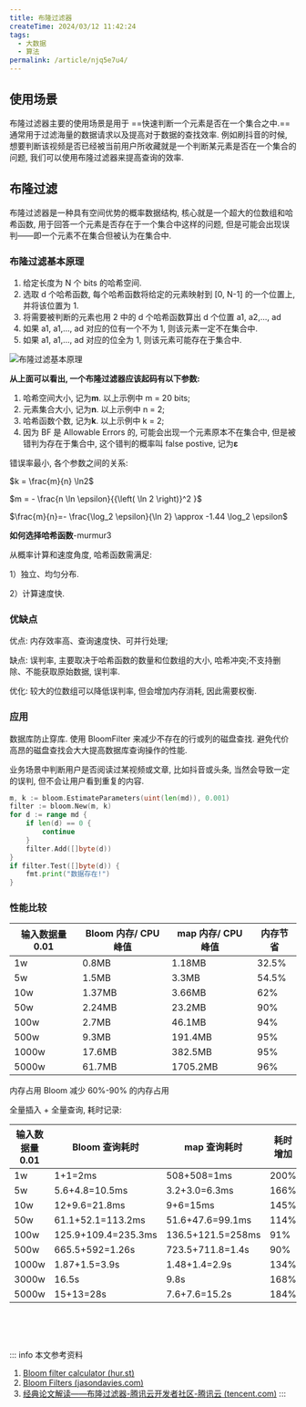 ```yaml
---
title: 布隆过滤器
createTime: 2024/03/12 11:42:24
tags:
  - 大数据
  - 算法
permalink: /article/njq5e7u4/
---
```

## 使用场景
布隆过滤器主要的使用场景是用于 ==快速判断一个元素是否在一个集合之中.== 通常用于过滤海量的数据请求以及提高对于数据的查找效率. 例如刷抖音的时候, 想要判断该视频是否已经被当前用户所收藏就是一个判断某元素是否在一个集合的问题, 我们可以使用布隆过滤器来提高查询的效率.

## 布隆过滤

布隆过滤器是一种具有空间优势的概率数据结构, 核心就是一个超大的位数组和哈希函数, 用于回答一个元素是否存在于一个集合中这样的问题, 但是可能会出现误判——即一个元素不在集合但被认为在集合中. 

### 布隆过滤基本原理

1. 给定长度为 N 个 bits 的哈希空间. 
2. 选取 d 个哈希函数, 每个哈希函数将给定的元素映射到 [0, N-1] 的一个位置上, 并将该位置为 1. 
3. 将需要被判断的元素也用 2 中的 d 个哈希函数算出 d 个位置 a1, a2,..., ad
4. 如果 a1, a1,..., ad 对应的位有一个不为 1, 则该元素一定不在集合中. 
5. 如果 a1, a1,..., ad 对应的位全为 1, 则该元素可能存在于集合中. 

![布隆过滤基本原理](/illustration/bloom-filter.png)

**从上面可以看出, 一个布隆过滤器应该起码有以下参数:**

1. 哈希空间大小, 记为**m**. 以上示例中 m = 20 bits;
2. 元素集合大小, 记为**n**. 以上示例中 n = 2;
3. 哈希函数个数, 记为**k**. 以上示例中 k = 2;
4. 因为 BF 是 Allowable Errors 的, 可能会出现一个元素原本不在集合中, 但是被错判为存在于集合中, 这个错判的概率叫 false postive, 记为**ε**

错误率最小, 各个参数之间的关系: 

$k = \frac{m}{n} \ln2$

$m = - \frac{n \ln \epsilon}{{\left( \ln 2 \right)}^2 }$

$\frac{m}{n}=- \frac{\log_2 \epsilon}{\ln 2} \approx -1.44 \log_2 \epsilon$

**如何选择哈希函数**-murmur3

从概率计算和速度角度, 哈希函数需满足: 

1）独立、均匀分布. 

2）计算速度快. 

### 优缺点

优点: 内存效率高、查询速度快、可并行处理;

缺点: 误判率, 主要取决于哈希函数的数量和位数组的大小, 哈希冲突;不支持删除、不能获取原始数据, 误判率. 

优化: 较大的位数组可以降低误判率, 但会增加内存消耗, 因此需要权衡. 

### 应用

数据库防止穿库. 使用 BloomFilter 来减少不存在的行或列的磁盘查找. 避免代价高昂的磁盘查找会大大提高数据库查询操作的性能. 

业务场景中判断用户是否阅读过某视频或文章, 比如抖音或头条, 当然会导致一定的误判, 但不会让用户看到重复的内容. 

```go
m, k := bloom.EstimateParameters(uint(len(md)), 0.001)
filter := bloom.New(m, k)
for d := range md {
    if len(d) == 0 {
        continue
    }
    filter.Add([]byte(d))
}
if filter.Test([]byte(d)) {
    fmt.print("数据存在!")
}
```

### 性能比较

| 输入数据量 0.01 | Bloom 内存/ CPU 峰值 | map 内存/ CPU 峰值 | 内存节省 |
| --------------- | -------------------- | ------------------ | -------- |
| 1w              | 0.8MB                | 1.18MB             | 32.5%    |
| 5w              | 1.5MB                | 3.3MB              | 54.5%    |
| 10w             | 1.37MB               | 3.66MB             | 62%      |
| 50w             | 2.24MB               | 23.2MB             | 90%      |
| 100w            | 2.7MB                | 46.1MB             | 94%      |
| 500w            | 9.3MB                | 191.4MB            | 95%      |
| 1000w           | 17.6MB               | 382.5MB            | 95%      |
| 5000w           | 61.7MB               | 1705.2MB           | 96%      |

内存占用 Bloom 减少 60%-90% 的内存占用

全量插入 + 全量查询, 耗时记录: 

| 输入数据量 0.01 | Bloom 查询耗时      | map 查询耗时      | 耗时增加 |
| --------------- | ------------------- | ----------------- | -------- |
| 1w              | 1+1=2ms             | 508+508=1ms       | 200%     |
| 5w              | 5.6+4.8=10.5ms      | 3.2+3.0=6.3ms     | 166%     |
| 10w             | 12+9.6=21.8ms       | 9+6=15ms          | 145%     |
| 50w             | 61.1+52.1=113.2ms   | 51.6+47.6=99.1ms  | 114%     |
| 100w            | 125.9+109.4=235.3ms | 136.5+121.5=258ms | 91%      |
| 500w            | 665.5+592=1.26s     | 723.5+711.8=1.4s  | 90%      |
| 1000w           | 1.87+1.5=3.9s       | 1.48+1.4=2.9s     | 134%     |
| 3000w           | 16.5s               | 9.8s              | 168%     |
| 5000w           | 15+13=28s           | 7.6+7.6=15.2s     | 184%     |


<br /><br /><br />

::: info 本文参考资料
1. [Bloom filter calculator (hur.st)](https://hur.st/bloomfilter/?n=0.01k&p=0.1&m=&k=)
2. [Bloom Filters (jasondavies.com)](https://www.jasondavies.com/bloomfilter/)
3. [经典论文解读——布隆过滤器-腾讯云开发者社区-腾讯云 (tencent.com)](https://cloud.tencent.com/developer/article/2255688)
:::